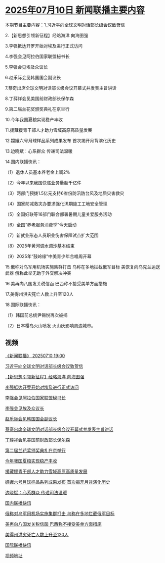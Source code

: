 # [2025年07月10日 新闻联播主要内容](https://tv.cctv.com/lm/xwlb/day/20250710.shtml)

本期节目主要内容：1.习近平向全球文明对话部长级会议致贺信

2.【新思想引领新征程】经略海洋 向海图强

3.李强抵达开罗开始对埃及进行正式访问

4.李强会见阿拉伯国家联盟秘书长

5.李强会见埃及众议长

6.赵乐际会见韩国国会副议长

7.蔡奇出席全球文明对话部长级会议开幕式并发表主旨讲话

8.丁薛祥会见美国前财政部长保尔森

9.第二届兰花奖颁奖典礼在京举行

10.今年我国夏粮实现稳产丰收

11.援藏援青干部人才助力雪域高原高质量发展

12.嫦娥六号月球样品系列成果发布 首次揭开月背演化历史

13.边晓斌：心系群众 传递司法温暖

14.国内联播快讯：

（1）退休人员基本养老金上调2%

（2）今年以来我国快递业务量超千亿件

（3）两部门预拨1.5亿元支持6省份防汛防台风及地质灾害救灾

（4）国家防减救灾办要求强化汛期施工工地安全管理

（5）全国妇联等16部门联合部署暑期儿童关爱服务活动

（6）全国“养老服务消费季”今天启动

（7）新就业形态人员职业伤害保障试点扩大范围

（8）2025年黄河调水调沙基本结束

（9）2025年“鼓岭缘”中美青少年合唱周开幕

15.俄称对乌军用机场实施集群打击 乌称在多地拦截俄军目标 美恢复向乌克兰运送武器 俄称此举无助于外交解决冲突

16.美再向八国发关税信函 巴西称不接受美单方面措施

17.美得州洪灾死亡人数上升至120人

18.国际联播快讯：

（1）韩国前总统尹锡悦再次被捕

（2）日本樱岛火山喷发 火山灰影响周边城市。

## 视频

[《新闻联播》 20250710 19:00](https://tv.cctv.com/2025/07/10/VIDEbgIiEtWqoIbBsbCTHJPi250710.shtml)

[习近平向全球文明对话部长级会议致贺信](https://tv.cctv.com/2025/07/10/VIDE2LJnJk9iXEbdy2DLLvPf250710.shtml)

[【新思想引领新征程】经略海洋 向海图强](https://tv.cctv.com/2025/07/10/VIDE8LZjPqbO9tFyHsSbyNy4250710.shtml)

[李强抵达开罗开始对埃及进行正式访问](https://tv.cctv.com/2025/07/10/VIDEtkms6T4lzLaq3d1N4tO6250710.shtml)

[李强会见阿拉伯国家联盟秘书长](https://tv.cctv.com/2025/07/10/VIDEGrwrEsyBE1aO7PmidkPn250710.shtml)

[李强会见埃及众议长](https://tv.cctv.com/2025/07/10/VIDEGueJudjbG0WO24YymAly250710.shtml)

[赵乐际会见韩国国会副议长](https://tv.cctv.com/2025/07/10/VIDEGJsn8nLisUl4GYhkRLCw250710.shtml)

[蔡奇出席全球文明对话部长级会议开幕式并发表主旨讲话](https://tv.cctv.com/2025/07/10/VIDEi5Qocrj0dDv43g8oi9sO250710.shtml)

[丁薛祥会见美国前财政部长保尔森](https://tv.cctv.com/2025/07/10/VIDE8B9Ux9ulRj8l9zQj9iAA250710.shtml)

[第二届兰花奖颁奖典礼在京举行](https://tv.cctv.com/2025/07/10/VIDEsajNA35VevbZWDc8zWr9250710.shtml)

[今年我国夏粮实现稳产丰收](https://tv.cctv.com/2025/07/10/VIDEz334mVK6HHMDaFKT7NHF250710.shtml)

[援藏援青干部人才助力雪域高原高质量发展](https://tv.cctv.com/2025/07/10/VIDE7h4qglHyZSECEE9Mj8Nf250710.shtml)

[嫦娥六号月球样品系列成果发布 首次揭开月背演化历史](https://tv.cctv.com/2025/07/10/VIDEgMhHg4KUWaMyZbpx8w1Y250710.shtml)

[边晓斌：心系群众 传递司法温暖](https://tv.cctv.com/2025/07/10/VIDEJUrYR0VpQEVQfMePcWTG250710.shtml)

[国内联播快讯](https://tv.cctv.com/2025/07/10/VIDEUXYk33nKDldSloreuPlY250710.shtml)

[俄称对乌军用机场实施集群打击 乌称在多地拦截俄军目标](https://tv.cctv.com/2025/07/10/VIDETjjEace3bjWPH3vdUcXc250710.shtml)

[美再向八国发关税信函 巴西称不接受美单方面措施](https://tv.cctv.com/2025/07/10/VIDE0DGPRSeVMAhwxNBDSj7w250710.shtml)

[美得州洪灾死亡人数上升至120人](https://tv.cctv.com/2025/07/10/VIDE9x1kWS6X4bXEF28Y0VTk250710.shtml)

[国际联播快讯](https://tv.cctv.com/2025/07/10/VIDEt2bwoIO1fNsYWFBSMz4W250710.shtml)

[视频地址](https://tv.cctv.com/lm/xwlb/day/20250710.shtml) 

